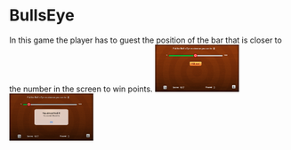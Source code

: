 # BullsEye
In this game the player has to guest the position of the bar that is closer to the number in the screen to win points.
<img src="https://github.com/JCMendieta/BullsEye/blob/main/Images/BullsEye 1.png?raw=true" width="30%"></img>
<img src="https://github.com/JCMendieta/BullsEye/blob/main/Images/BullsEye 2.png?raw=true" width="30%"></img>
